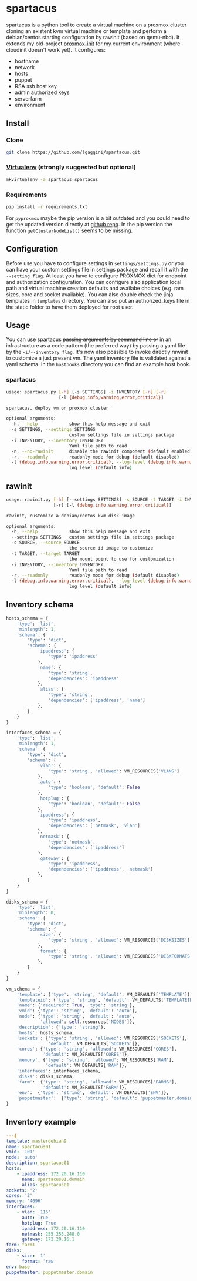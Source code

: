 # spartacus

spartacus is a python tool to create a virtual machine on a proxmox cluster cloning an existent kvm virtual machine or
template and perform a debian/centos starting configuration by rawinit (based on qemu-nbd).
It extends my old-project [proxmox-init](https://github.com/libersoft/proxmox-init) for my current environment (where cloudinit doesn't work yet).
It configures:

* hostname
* network
* hosts
* puppet
* RSA ssh host key
* admin authorized keys
* serverfarm
* environment

## Install
### Clone
```bash
git clone https://github.com/lgaggini/spartacus.git
```

### [Virtualenv](https://virtualenvwrapper.readthedocs.io/en/latest/command_ref.html) (strongly suggested but optional)
```bash
mkvirtualenv -a spartacus spartacus
```

### Requirements
```bash
pip install -r requirements.txt
```
For `pyproxmox` maybe the pip version is a bit outdated and you could need to get the updated version directly at
[github repo](https://github.com/Daemonthread/pyproxmox).
In the pip version the function `getClusterNodeList()` seems to be missing.

## Configuration
Before use you have to configure settings in `settings/settings.py` or you can have your custom settings file in settings package and
recall it with the `--setting flag`. At least you have to configure PROXMOX dict for endpoint and
authorization configuration. You can configure also application local path and virtual machine creation defaults and availabe choices
(e.g. ram sizes, core and socket available).
You can also double check the jinja templates in `templates` directory.
You can also put an authorized_keys file in the static folder to have them deployed for root user.

## Usage

You can use spartacus ~~passing arguments by command line or~~ in an infrastructure as a code pattern (the preferred way) by passing
a yaml file by the `-i/--inventory flag`.
It's now also possible to invoke directly rawinit to customize a just present vm.
The yaml inventory file is validated against a yaml schema.
In the `hostbooks` directory you can find an example host book.

### spartacus
```bash
usage: spartacus.py [-h] [-s SETTINGS] -i INVENTORY [-n] [-r]
                    [-l {debug,info,warning,error,critical}]

spartacus, deploy vm on proxmox cluster

optional arguments:
  -h, --help            show this help message and exit
  -s SETTINGS, --settings SETTINGS
                        custom settings file in settings package
  -i INVENTORY, --inventory INVENTORY
                        Yaml file path to read
  -n, --no-rawinit      disable the rawinit component (default enabled)
  -r, --readonly        readonly mode for debug (default disabled)
  -l {debug,info,warning,error,critical}, --log-level {debug,info,warning,error,critical}
                        log level (default info)
```

## rawinit
```bash
usage: rawinit.py [-h] [--settings SETTINGS] -s SOURCE -t TARGET -i INVENTORY                                                                                                                                      
                  [-r] [-l {debug,info,warning,error,critical}]

rawinit, customize a debian/centos kvm disk image

optional arguments:
  -h, --help            show this help message and exit
  --settings SETTINGS   custom settings file in settings package
  -s SOURCE, --source SOURCE
                        the source id image to customize
  -t TARGET, --target TARGET
                        the mount point to use for customization
  -i INVENTORY, --inventory INVENTORY
                        Yaml file path to read
  -r, --readonly        readonly mode for debug (default disabled)
  -l {debug,info,warning,error,critical}, --log-level {debug,info,warning,error,critical}
                        log level (default info)
```


## Inventory schema
```python
hosts_schema = {
    'type': 'list',
    'minlength': 1,
    'schema': {
        'type': 'dict',
        'schema': {
            'ipaddress': {
                'type': 'ipaddress'
            },
            'name': {
                'type': 'string',
                'dependencies': 'ipaddress'
            },
            'alias': {
                'type': 'string',
                'dependencies': ['ipaddress', 'name']
            },
        }
    }
}

interfaces_schema = {
    'type': 'list',
    'minlength': 1,
    'schema': {
        'type': 'dict',
        'schema': {
            'vlan': {
                'type': 'string', 'allowed': VM_RESOURCES['VLANS']
            },
            'auto': {
                'type': 'boolean', 'default': False
            },
            'hotplug': {
                'type': 'boolean', 'default': False
            },
            'ipaddress': {
                'type': 'ipaddress',
                'dependencies': ['netmask', 'vlan']
            },
            'netmask': {
                'type': 'netmask',
                'dependencies': ['ipaddress']
            },
            'gateway': {
                'type': 'ipaddress',
                'dependencies': ['ipaddress', 'netmask']
            },
        }
    }
}

disks_schema = {
    'type': 'list',
    'minlength': 0,
    'schema': {
        'type': 'dict',
        'schema': {
            'size': {
                'type': 'string', 'allowed': VM_RESOURCES['DISKSIZES']
            },
            'format': {
                'type': 'string', 'allowed': VM_RESOURCES['DISKFORMATS']
            },
        }
    }
}

vm_schema = {
    'template': {'type': 'string', 'default': VM_DEFAULTS['TEMPLATE']},
    'templateid': {'type': 'string', 'default': VM_DEFAULTS['TEMPLATEID']},
    'name': {'required': True, 'type': 'string'},
    'vmid': {'type': 'string', 'default': 'auto'},
    'node': {'type': 'string', 'default': 'auto',
             'allowed': self.resources['NODES']},
    'description': {'type': 'string'},
    'hosts': hosts_schema,
    'sockets': {'type': 'string', 'allowed': VM_RESOURCES['SOCKETS'],
                'default': VM_DEFAULTS['SOCKETS']},
    'cores': {'type': 'string', 'allowed': VM_RESOURCES['CORES'],
              'default': VM_DEFAULTS['CORES']},
    'memory': {'type': 'string', 'allowed': VM_RESOURCES['RAM'],
               'default': VM_DEFAULTS['RAM']},
    'interfaces': interfaces_schema,
    'disks': disks_schema,
    'farm':  {'type': 'string', 'allowed': VM_RESOURCES['FARMS'],
              'default': VM_DEFAULTS['FARM']},
    'env':  {'type': 'string', 'default': VM_DEFAULTS['ENV']},
    'puppetmaster':  {'type': 'string', 'default': 'puppetmaster.domain'}
}
```

## Inventory example
```yml
---$                                                                                                                                                                                                                
template: masterdebian9
name: spartacus01
vmid: '101'
node: 'auto'
description: spartacus01
hosts:
    - ipaddress: 172.20.16.110
      name: spartacus01.domain
      alias: spartacus01
sockets: '2'
cores: '2'
memory: '4096'
interfaces:
    - vlan: '116'
      auto: True
      hotplug: True
      ipaddress: 172.20.16.110
      netmask: 255.255.248.0
      gateway: 172.20.16.1
farm: farm1
disks:
    - size: '1'
      format: 'raw'
env: base
puppetmaster: puppetmaster.domain
```
